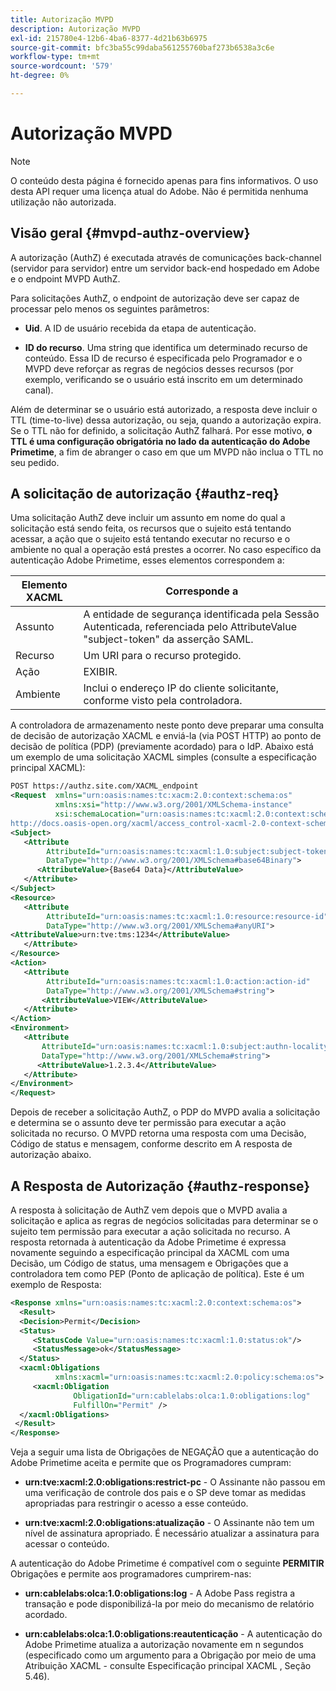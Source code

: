 ```yaml
---
title: Autorização MVPD
description: Autorização MVPD
exl-id: 215780e4-12b6-4ba6-8377-4d21b63b6975
source-git-commit: bfc3ba55c99daba561255760baf273b6538a3c6e
workflow-type: tm+mt
source-wordcount: '579'
ht-degree: 0%

---
```


# Autorização MVPD

>[!NOTE]
>
>O conteúdo desta página é fornecido apenas para fins informativos. O uso desta API requer uma licença atual do Adobe. Não é permitida nenhuma utilização não autorizada.

## Visão geral {#mvpd-authz-overview}

A autorização (AuthZ) é executada através de comunicações back-channel (servidor para servidor) entre um servidor back-end hospedado em Adobe e o endpoint MVPD AuthZ.

Para solicitações AuthZ, o endpoint de autorização deve ser capaz de processar pelo menos os seguintes parâmetros:

* **Uid**. A ID de usuário recebida da etapa de autenticação.

* **ID do recurso**. Uma string que identifica um determinado recurso de conteúdo. Essa ID de recurso é especificada pelo Programador e o MVPD deve reforçar as regras de negócios desses recursos (por exemplo, verificando se o usuário está inscrito em um determinado canal).

Além de determinar se o usuário está autorizado, a resposta deve incluir o TTL (time-to-live) dessa autorização, ou seja, quando a autorização expira. Se o TTL não for definido, a solicitação AuthZ falhará.  Por esse motivo, **o TTL é uma configuração obrigatória no lado da autenticação do Adobe Primetime**, a fim de abranger o caso em que um MVPD não inclua o TTL no seu pedido.

## A solicitação de autorização {#authz-req}

Uma solicitação AuthZ deve incluir um assunto em nome do qual a solicitação está sendo feita, os recursos que o sujeito está tentando acessar, a ação que o sujeito está tentando executar no recurso e o ambiente no qual a operação está prestes a ocorrer. No caso específico da autenticação Adobe Primetime, esses elementos correspondem a:

| Elemento XACML | Corresponde a |
|---------------|--------------------------------------------------------------------------------------------------------------------------------|
| Assunto | A entidade de segurança identificada pela Sessão Autenticada, referenciada pelo AttributeValue &quot;subject-token&quot; da asserção SAML. |
| Recurso | Um URI para o recurso protegido. |
| Ação | EXIBIR. |
| Ambiente | Inclui o endereço IP do cliente solicitante, conforme visto pela controladora. |



A controladora de armazenamento neste ponto deve preparar uma consulta de decisão de autorização XACML e enviá-la (via POST HTTP) ao ponto de decisão de política (PDP) (previamente acordado) para o IdP. Abaixo está um exemplo de uma solicitação XACML simples (consulte a especificação principal XACML):

```XML
POST https://authz.site.com/XACML_endpoint
<Request  xmlns="urn:oasis:names:tc:xacm:2.0:context:schema:os"
          xmlns:xsi="http://www.w3.org/2001/XMLSchema-instance"
          xsi:schemaLocation="urn:oasis:names:tc:xacml:2.0:context:schema:os
http://docs.oasis-open.org/xacml/access_control-xacml-2.0-context-schema-os.xsd">
<Subject>
   <Attribute
        AttributeId="urn:oasis:names:tc:xacml:1.0:subject:subject-token"
        DataType="http://www.w3.org/2001/XMLSchema#base64Binary">
      <AttributeValue>{Base64 Data}</AttributeValue>
   </Attribute>
</Subject>
<Resource>
   <Attribute
        AttributeId="urn:oasis:names:tc:xacml:1.0:resource:resource-id"
        DataType="http://www.w3.org/2001/XMLSchema#anyURI">
<AttributeValue>urn:tve:tms:1234</AttributeValue>
   </Attribute>
</Resource>
<Action>
   <Attribute
        AttributeId="urn:oasis:names:tc:xacml:1.0:action:action-id"
        DataType="http://www.w3.org/2001/XMLSchema#string">
       <AttributeValue>VIEW</AttributeValue>
   </Attribute>
</Action>
<Environment>
   <Attribute
       AttributeId="urn:oasis:names:tc:xacml:1.0:subject:authn-locality:ip-address"
       DataType="http://www.w3.org/2001/XMLSchema#string">
      <AttributeValue>1.2.3.4</AttributeValue>
   </Attribute>
</Environment>
</Request>
```


Depois de receber a solicitação AuthZ, o PDP do MVPD avalia a solicitação e determina se o assunto deve ter permissão para executar a ação solicitada no recurso. O MVPD retorna uma resposta com uma Decisão, Código de status e mensagem, conforme descrito em A resposta de autorização abaixo.

## A Resposta de Autorização {#authz-response}

A resposta à solicitação de AuthZ vem depois que o MVPD avalia a solicitação e aplica as regras de negócios solicitadas para determinar se o sujeito tem permissão para executar a ação solicitada no recurso. A resposta retornada à autenticação da Adobe Primetime é expressa novamente seguindo a especificação principal da XACML com uma Decisão, um Código de status, uma mensagem e Obrigações que a controladora tem como PEP (Ponto de aplicação de política). Este é um exemplo de Resposta:

```XML
<Response xmlns="urn:oasis:names:tc:xacml:2.0:context:schema:os">
  <Result>
  <Decision>Permit</Decision>
  <Status>
     <StatusCode Value="urn:oasis:names:tc:xacml:1.0:status:ok"/>
     <StatusMessage>ok</StatusMessage>
  </Status>
  <xacml:Obligations     
          xmlns:xacml="urn:oasis:names:tc:xacml:2.0:policy:schema:os">
     <xacml:Obligation    
              ObligationId="urn:cablelabs:olca:1.0:obligations:log"
              FulfillOn="Permit" />
  </xacml:Obligations>
 </Result>
</Response>
```

Veja a seguir uma lista de Obrigações de NEGAÇÃO que a autenticação do Adobe Primetime aceita e permite que os Programadores cumpram:

* **urn:tve:xacml:2.0:obligations:restrict-pc** - O Assinante não passou em uma verificação de controle dos pais e o SP deve tomar as medidas apropriadas para restringir o acesso a esse conteúdo.

* **urn:tve:xacml:2.0:obligations:atualização** - O Assinante não tem um nível de assinatura apropriado.  É necessário atualizar a assinatura para acessar o conteúdo.

A autenticação do Adobe Primetime é compatível com o seguinte **PERMITIR** Obrigações e permite aos programadores cumprirem-nas:

* **urn:cablelabs:olca:1.0:obligations:log** - A Adobe Pass registra a transação e pode disponibilizá-la por meio do mecanismo de relatório acordado.

* **urn:cablelabs:olca:1.0:obligations:reautenticação** - A autenticação do Adobe Primetime atualiza a autorização novamente em n segundos (especificado como um argumento para a Obrigação por meio de uma Atribuição XACML - consulte Especificação principal XACML , Seção 5.46).

<!--
>![RelatedInformation]
>* [Preflight Authorization](/help/authentication/preflight-authz.md)
>* [Authentication](/help/authentication/authn-usecase.md)
-->
